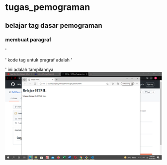 # tugas_pemograman
## belajar tag dasar pemograman

### membuat paragraf
'<p>' kode tag untuk pragraf adalah
'<p>' ini adalah tampilannya
![gambar 1](mm/ss1.png)





